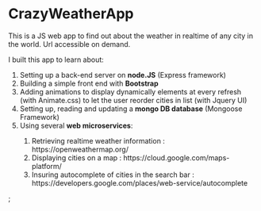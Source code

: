 # CrazyWeatherApp

This is a JS web app to find out about the weather in realtime of any city in the world. Url accessible on demand.

I built this app to learn about: 
<ol>
	<li>Setting up a back-end server on <b>node.JS</b> (Express framework)  </li>
	<li>Building a simple front end with <b>Bootstrap</b> </li>
	<li>Adding animations to display dynamically elements at every refresh (with Animate.css) to let the user reorder cities in list (with Jquery UI)</li> 
	<li>Setting up, reading and updating a <b>mongo DB database</b> (Mongoose Framework)</li>
	<li>Using several <b>web microservices</b>:</li> 
	<ol>
		<li>Retrieving realtime weather information : https://openweathermap.org/ </li>
		<li>Displaying cities on a map : https://cloud.google.com/maps-platform/</li>
		<li>Insuring autocomplete of cities in the search bar : https://developers.google.com/places/web-service/autocomplete</li>
	</ol>
</ol>;

